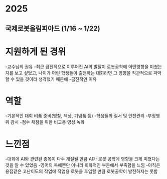 # 2025

## 국제로봇올림피아드 (1/16 ~ 1/22)

# 지원하게 된 경위
-교수님의 권유 
-최근 급진적으로 이루어진 AI의 발달이 로봇공학에 어떤영향을 미쳤는지를 보고 싶었고, 
 나이가 어린 학생들이 출전하는 대회라면 그 영향을 직관적으로 파악할 수 있을 것이라 생각했기 때문에
-금전적인 이유

# 역할
-기본적인 대회 비품 준비(명찰, 책상, 기념품 등)
-학생들의 질서 및 안전관리
-부정행위 감시
-점수 채점을 위한 비교용 영상 녹화

# 느낀점
-대회에 AI와 관련된 종목이 다수 개설될 만큼 AI가 로봇 공학에 영향을 크게 미쳤다는 것을 알 수 있었음
-영어의 독해뿐만 아니라 회화적인 부분에서 부족함을 느낌
-아직은 용접같은 고난이도의 작업에 작업용 로봇을 투입할 만큼 로봇공학이 발전하지는 못함


